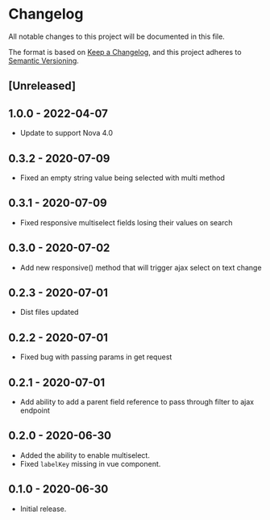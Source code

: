 # Changelog
All notable changes to this project will be documented in this file.

The format is based on [Keep a Changelog](https://keepachangelog.com/en/1.0.0/),
and this project adheres to [Semantic Versioning](https://semver.org/spec/v2.0.0.html).

## [Unreleased]

## 1.0.0 - 2022-04-07

- Update to support Nova 4.0 

## 0.3.2 - 2020-07-09

- Fixed an empty string value being selected with multi method

## 0.3.1 - 2020-07-09

- Fixed responsive multiselect fields losing their values on search

## 0.3.0 - 2020-07-02

- Add new responsive() method that will trigger ajax select on text change

## 0.2.3 - 2020-07-01

- Dist files updated

## 0.2.2 - 2020-07-01

- Fixed bug with passing params in get request

## 0.2.1 - 2020-07-01

- Add ability to add a parent field reference to pass through filter to ajax endpoint

## 0.2.0 - 2020-06-30

- Added the ability to enable multiselect.
- Fixed `labelKey` missing in vue component.

## 0.1.0 - 2020-06-30

- Initial release.
